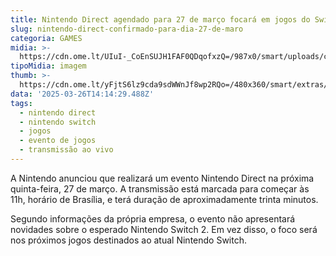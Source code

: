 ```yaml
---
title: Nintendo Direct agendado para 27 de março focará em jogos do Switch atual
slug: nintendo-direct-confirmado-para-dia-27-de-maro
categoria: GAMES
midia: >-
  https://cdn.ome.lt/UIuI-_CoEnSUJH1FAF0QDqofxzQ=/987x0/smart/uploads/conteudo/fotos/imagem_2025-03-26_110602365.png
tipoMidia: imagem
thumb: >-
  https://cdn.ome.lt/yFjtS6lz9cda9sdWWnJf8wp2RQo=/480x360/smart/extras/conteudos/imagem_2025-03-26_110535983.png
data: '2025-03-26T14:14:29.488Z'
tags:
  - nintendo direct
  - nintendo switch
  - jogos
  - evento de jogos
  - transmissão ao vivo
---
```


A Nintendo anunciou que realizará um evento Nintendo Direct na próxima quinta-feira, 27 de março. A transmissão está marcada para começar às 11h, horário de Brasília, e terá duração de aproximadamente trinta minutos. 

Segundo informações da própria empresa, o evento não apresentará novidades sobre o esperado Nintendo Switch 2. Em vez disso, o foco será nos próximos jogos destinados ao atual Nintendo Switch.
